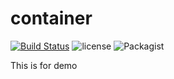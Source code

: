 # container

[![Build Status](https://travis-ci.org/ebarquero85/container.svg?branch=master)](https://travis-ci.org/ebarquero85/container)
![license](https://img.shields.io/github/license/mashape/apistatus.svg)
![Packagist](https://img.shields.io/packagist/v/edgard/container.svg)

This is for demo
